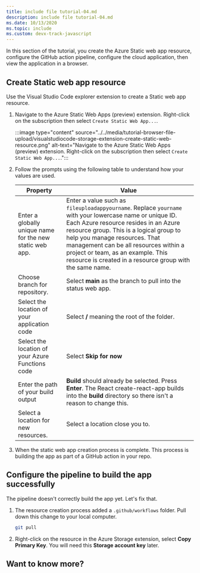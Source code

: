 ```yaml
---
title: include file tutorial-04.md
description: include file tutorial-04.md
ms.date: 10/13/2020
ms.topic: include
ms.custom: devx-track-javascript
---
```


In this section of the tutorial, you create the Azure Static web app resource, configure the GitHub action pipeline, configure the cloud application, then view the application in a browser.

## Create Static web app resource 

Use the Visual Studio Code explorer extension to create a Static web app resource. 

1. Navigate to the Azure Static Web Apps (preview) extension. Right-click on the subscription then select `Create Static Web App...`.

    :::image type="content" source="../../media/tutorial-browser-file-upload/visualstudiocode-storage-extension-create-static-web-resource.png" alt-text="Navigate to the Azure Static Web Apps (preview) extension. Right-click on the subscription then select `Create Static Web App...`.":::

1. Follow the prompts using the following table to understand how your values are used.

    |Property|Value|
    |--|--|
    |Enter a globally unique name for the new static web app.| Enter a value such as `fileuploadappyourname`. Replace `yourname` with your lowercase name or unique ID. <br>Each Azure resource resides in an Azure resource group. This is a logical group to help you manage resources. That management can be all resources within a project or team, as an example. This resource is created in a resource group with the same name. |
    |Choose branch for repository.| Select **main** as the branch to pull into the status web app. |
    |Select the location of your application code| Select **/** meaning the root of the folder. |
    |Select the location of your Azure Functions code |Select **Skip for now**|
    |Enter the path of your build output|**Build** should already be selected. Press **Enter**. The React create-react-app builds into the **build** directory so there isn't a reason to change this. |
    |Select a location for new resources.|Select a location close you to.|

1. When the static web app creation process is complete. This process is building the app as part of a GitHub action in your repo. 

## Configure the pipeline to build the app successfully

The pipeline doesn't correctly build the app yet. Let's fix that.

1. The resource creation process added a `.github/workflows` folder. Pull down this change to your local computer. 

    ```bash
    git pull 
    ```

1. Right-click on the resource in the Azure Storage extension, select **Copy Primary Key**. You will need this **Storage account key** later.


## Want to know more? 

